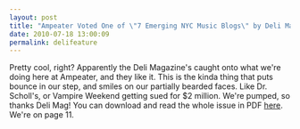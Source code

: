 ```yaml
---
layout: post
title: "Ampeater Voted One of \"7 Emerging NYC Music Blogs\" by Deli Magazine"
date: 2010-07-18 13:00:09
permalink: delifeature
---
```

[](http://ampeatermusic.com/wp-content/uploads/2010/07/delimagfeature.jpg)Pretty cool, right? Apparently the Deli Magazine's caught onto what we're doing here at Ampeater, and they like it. This is the kinda thing that puts bounce in our step, and smiles on our partially bearded faces. Like Dr. Scholl's, or Vampire Weekend getting sued for $2 million. We're pumped, so thanks Deli Mag! You can download and read the whole issue in PDF [here](http://66.147.225.17/deli-pdf/23.pdf). We're on page 11.
  
  